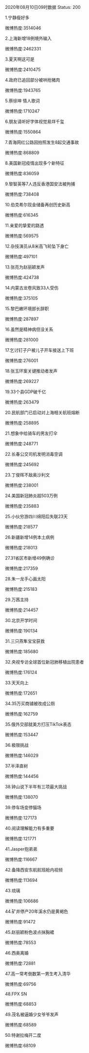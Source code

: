 2020年08月10日09时数据
Status: 200

1.宁静瘦好多

微博热度:3514046

2.上海新增18例境外输入

微博热度:2462331

3.夏天啊这可是

微博热度:2410475

4.政府已追回部分被哄抢猪肉

微博热度:1943765

5.蔡徐坤 情人歌词

微博热度:1710247

6.朋友请听好字体视觉易烊千玺

微博热度:1550864

7.青海网红公路因拍照发生8起交通事故

微博热度:868809

8.美国新冠疫情出现多个新特征

微博热度:836059

9.黎智英等7人违反香港国安法被拘捕

微博热度:738408

10.伯克希尔现金储备再创历史新高

微博热度:616345

11.亲爱的挚爱的路透

微博热度:569575

12.杂技演员从8米高飞轮坠下身亡

微博热度:497101

13.张亮为赵丽颖发声

微博热度:424738

14.内蒙古龙卷风致33人受伤

微博热度:375105

15.黎巴嫩环境部长辞职

微博热度:287897

16.虽然是精神病但没关系

微博热度:281000

17.乞讨钉子户被儿子开车接送上下班

微博热度:276001

18.张玉环案关键推动者发声

微博热度:269227

19.33个县GDP破千亿

微博热度:263479

20.民航部门已启动对上海相关航班熔断

微博热度:258895

21.想象中给骑车的男友打伞

微博热度:248771

22.长春公交司机发明消毒空调

微博热度:245692

23.丁俊晖不敌奥沙利文

微博热度:238001

24.美国新冠肺炎超503万例

微博热度:235883

25.小伙穷游四川绵阳后失联23天

微博热度:218577

26.新疆新增14例本土病例

微博热度:218013

27.31省区市新增49例确诊

微博热度:217359

28.朱一龙手心画太阳

微博热度:215183

29.万茜主持

微博热度:214457

30.北京开学时间

微博热度:190134

31.三只燕隼宝宝获救

微博热度:185680

32.央视专访全球首位新冠肺移植出院患者

微博热度:176124

33.天天向上

微博热度:172651

34.35万买商铺被改成公厕

微博热度:162759

35.俄外交部就美方打压TikTok表态

微博热度:153447

36.极限挑战

微博热度:146029

37.半泽直树

微博热度:144456

38.钟山说下半年有三项最大挑战

微博热度:138070

39.停车场变停猫场

微博热度:127173

40.阅读理解能力有多重要

微博热度:121771

41.Jasper抱弟弟

微博热度:116667

42.备降西安东航航班舱内视频

微博热度:113694

43.琉璃

微博热度:106686

44.矿井停产20年溪水仍是黄褐色

微博热度:91472

45.赵丽颖粉色波点抹胸裙

微博热度:78553

46.西奥离婚

微博热度:72881

47.高一常考倒数第一男生考入清华

微博热度:69756

48.FPX SN

微博热度:68853

49.茂名被逼婚少女爷爷发声

微博热度:68589

50.特谢拉梅开二度

微博热度:68109

